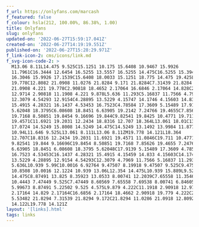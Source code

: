 ```yaml
---
f_url: https://onlyfans.com/marcash
f_featured: false
f_colour: hsla(212, 100.00%, 86.38%, 1.00)
title: Onlyfans
slug: onlyfans
updated-on: '2022-06-27T15:59:17.041Z'
created-on: '2022-06-27T14:19:19.551Z'
published-on: '2022-06-27T15:28:29.971Z'
f_link-icon-2: cms/icons/link.md
f_svg-icon-code-2: >
  M13.06 8.11L14.475 9.525C15.1251 10.175 15.6408 10.9467 15.9926
  11.7961C16.3444 12.6454 16.5255 13.5557 16.5255 14.475C16.5255 15.3943 16.3444
  16.3046 15.9926 17.1539C15.6408 18.0033 15.1251 18.775 14.475 19.425L14.121
  19.778C12.8082 21.0908 11.0276 21.8284 9.171 21.8284C7.31439 21.8284 5.53382
  21.0908 4.221 19.778C2.90818 18.4652 2.17064 16.6846 2.17064 14.828C2.17064
  12.9714 2.90818 11.1908 4.221 9.878L5.636 11.293C5.16837 11.7566 4.7969
  12.3079 4.54293 12.9154C4.28895 13.5229 4.15747 14.1746 4.15603 14.833C4.15459
  15.4915 4.28321 16.1437 4.53453 16.7523C4.78584 17.3609 5.15489 17.9139
  5.62048 18.3795C6.08608 18.8451 6.63905 19.2142 7.24766 19.4655C7.85626
  19.7168 8.50851 19.8454 9.16696 19.844C9.82541 19.8425 10.4771 19.711 11.0846
  19.4571C11.6921 19.2031 12.2434 18.8316 12.707 18.364L13.061 18.01C13.9984
  17.0724 14.5249 15.8008 14.5249 14.475C14.5249 13.1492 13.9984 11.8776 13.061
  10.94L11.646 9.525L13.061 8.111L13.06 8.11ZM19.778 14.121L18.364
  12.707C18.8316 12.2434 19.2031 11.6921 19.4571 11.0846C19.711 10.4771 19.8425
  9.82541 19.844 9.16696C19.8454 8.50851 19.7168 7.85626 19.4655 7.24766C19.2142
  6.63905 18.8451 6.08608 18.3795 5.62048C17.9139 5.15489 17.3609 4.78584
  16.7523 4.53453C16.1437 4.28321 15.4915 4.15459 14.833 4.15603C14.1746 4.15747
  13.5229 4.28895 12.9154 4.54293C12.3079 4.7969 11.7566 5.16837 11.293
  5.636L10.939 5.99C10.0016 6.92764 9.47507 8.19918 9.47507 9.525C9.47507
  10.8508 10.0016 12.1224 10.939 13.06L12.354 14.475L10.939 15.889L9.525
  14.475C8.87491 13.825 8.35923 13.0533 8.00741 12.2039C7.65558 11.3546 7.47449
  10.4443 7.47449 9.525C7.47449 8.60569 7.65558 7.69538 8.00741 6.84605C8.35923
  5.99673 8.87491 5.22502 9.525 4.575L9.879 4.222C11.1918 2.90918 12.9724
  2.17164 14.829 2.17164C16.6856 2.17164 18.4662 2.90918 19.779 4.222C21.0918
  5.53482 21.8294 7.31539 21.8294 9.172C21.8294 11.0286 21.0918 12.8092 19.779
  14.122L19.778 14.121Z
layout: '[links].html'
tags: links
---
```



